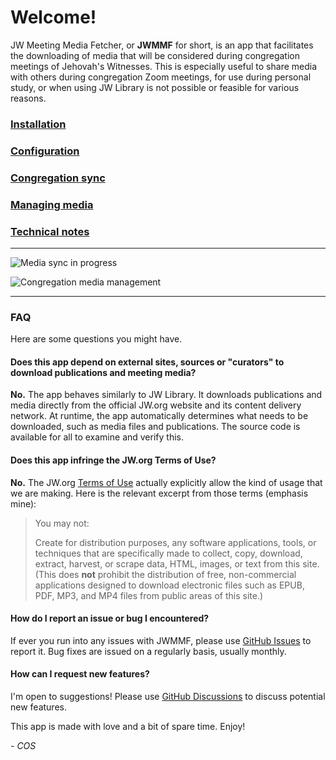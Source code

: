 # Welcome!

JW Meeting Media Fetcher, or **JWMMF** for short, is an app that facilitates the downloading of media that will be considered during congregation meetings of Jehovah's Witnesses. This is especially useful to share media with others during congregation Zoom meetings, for use during personal study, or when using JW Library is not possible or feasible for various reasons.


### [Installation](https://sircharlo.github.io/jw-meeting-media-fetcher/installation)
### [Configuration](https://sircharlo.github.io/jw-meeting-media-fetcher/configuration)
### [Congregation sync](https://sircharlo.github.io/jw-meeting-media-fetcher/congregation-sync)
### [Managing media](https://sircharlo.github.io/jw-meeting-media-fetcher/manage-media)
### [Technical notes](https://sircharlo.github.io/jw-meeting-media-fetcher/usage-notes)

---

![Media sync in progress](https://github.com/sircharlo/jw-meeting-media-fetcher/blob/master/screenshots/hero-main.gif?raw=true)

![Congregation media management](https://github.com/sircharlo/jw-meeting-media-fetcher/blob/master/screenshots/hero-cong.gif?raw=true)

---

### FAQ

Here are some questions you might have.

#### Does this app depend on external sites, sources or "curators" to download publications and meeting media?

**No.** The app behaves similarly to JW Library. It downloads publications and media directly from the official JW.org website and its content delivery network. At runtime, the app automatically determines what needs to be downloaded, such as media files and publications. The source code is available for all to examine and verify this.

#### Does this app infringe the JW.org Terms of Use?

**No.** The JW.org [Terms of Use](https://www.jw.org/en/terms-of-use) actually explicitly allow the kind of usage that we are making. Here is the relevant excerpt from those terms (emphasis mine):

>You may not:
>
> Create for distribution purposes, any software applications, tools, or techniques that are specifically made to collect, copy, download, extract, harvest, or scrape data, HTML, images, or text from this site. (This does **not** prohibit the distribution of free, non-commercial applications designed to download electronic files such as EPUB, PDF, MP3, and MP4 files from public areas of this site.)

#### How do I report an issue or bug I encountered?

If ever you run into any issues with JWMMF, please use [GitHub Issues](https://github.com/sircharlo/jw-meeting-media-fetcher/issues) to report it. Bug fixes are issued on a regularly basis, usually monthly.

#### How can I request new features?

I'm open to suggestions! Please use [GitHub Discussions](https://github.com/sircharlo/jw-meeting-media-fetcher/discussions) to discuss potential new features.

This app is made with love and a bit of spare time. Enjoy!

*- COS*
